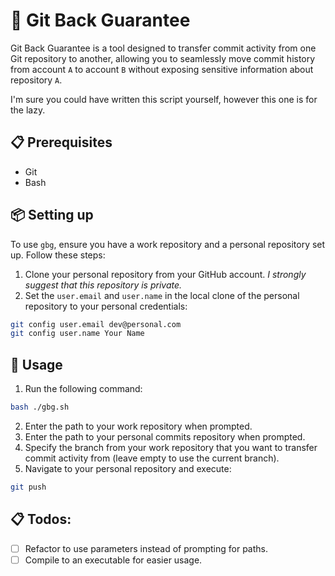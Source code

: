 # 💸 Git Back Guarantee

Git Back Guarantee is a tool designed to transfer commit activity from one Git repository to another,
allowing you to seamlessly move commit history from account `A` to account `B` without exposing sensitive information about repository `A`.

I'm sure you could have written this script yourself, however this one is for the lazy.

## 📋 Prerequisites
- Git
- Bash

## 📦 Setting up
To use `gbg`, ensure you have a work repository and a personal repository set up. Follow these steps:
1. Clone your personal repository from your GitHub account. *I strongly suggest that this repository is private.*
2. Set the `user.email` and `user.name` in the local clone of the personal repository to your personal credentials:
```bash
git config user.email dev@personal.com
git config user.name Your Name
```

## 🚀 Usage
1. Run the following command:
```bash
bash ./gbg.sh
```
2. Enter the path to your work repository when prompted.
3. Enter the path to your personal commits repository when prompted.
4. Specify the branch from your work repository that you want to transfer commit activity from (leave empty to use the current branch).
5. Navigate to your personal repository and execute:
```bash
git push
```

## 📋 Todos:
- [ ] Refactor to use parameters instead of prompting for paths.
- [ ] Compile to an executable for easier usage.

